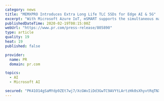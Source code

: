 ```yaml
---
category: news
title: "MEMXPRO Introduces Extra Long Life TLC SSDs for Edge AI & 5G"
excerpt: "With Microsoft Azure IoT, mSMART supports the simultaneous management of multiple storage devices ... such as consecutive data acquisition in Edge AI computing, security and digital video surveillance, and AIoT storage devices in 5G. MEMXPRO’s new PT31 SATA3 family uses Micron’s original 3D TLC with 10K endurance. PT 31 series with SMI ..."
publishedDateTime: 2020-02-19T08:15:00Z
webUrl: "https://www.pr.com/press-release/805890"
type: article
quality: 19
heat: 19
published: false

provider:
  name: PR
  domain: pr.com

topics:
  - AI
  - Microsoft AI

secured: "PK41O14gSaMYdp9ZEt7wj7/XcGWvIiDd3GwTC9AVYtLArtzHk0sXhyvtRqTNXvn77VZ2xaAZUiGegSfEGFVtaw1Sy/my0I6T69bEDUNBKMqT0evkjNUJ9LOLoUnS2XO8OR09dqJLLG+085pn/FoNxA1VQWhfd5JjTmei8sTtfs5/soGjdpnMEQBv4JCo09XKNbW3AlUpDdZGbWK1ZY00JCX+DPwrDz9SwjhIE/5fsWCINUiuGH82mutnVLKWOkde7Z7yrt96IWh5TFPQQ++nEGpkFzb32aCnVc06WBShoV2KkJwXPdmJXDATpsRPL1tT;2ZrqxBZA21Lhs7tIMeXkBw=="
---
```


